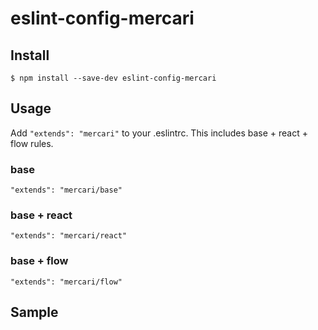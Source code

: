 # eslint-config-mercari

## Install
```
$ npm install --save-dev eslint-config-mercari
```

## Usage
Add `"extends": "mercari"` to your .eslintrc.
This includes base + react + flow rules.

### base
`"extends": "mercari/base"`

### base + react
`"extends": "mercari/react"`

### base + flow
`"extends": "mercari/flow"`

## Sample

